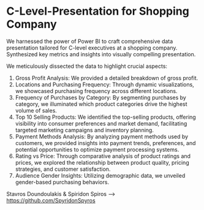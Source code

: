 # C-Level-Presentation for Shopping Company

We harnessed the power of Power BI to craft comprehensive data presentation tailored for C-level executives at a shopping company.
Synthesized key metrics and insights into visually compelling presentation.

We meticulously dissected the data to highlight crucial aspects:

1. Gross Profit Analysis: We provided a detailed breakdown of gross profit.
2. Locations and Purchasing Frequency: Through dynamic visualizations, we showcased purchasing frequency across different locations.
3. Frequency of Purchases by Category: By segmenting purchases by category, we illuminated which product categories drive the highest volume of sales.
4. Top 10 Selling Products: We identified the top-selling products, offering visibility into consumer preferences and market demand, facilitating targeted marketing campaigns and inventory planning.
5. Payment Methods Analysis: By analyzing payment methods used by customers, we provided insights into payment trends, preferences, and potential opportunities to optimize payment processing systems.
6. Rating vs Price: Through comparative analysis of product ratings and prices, we explored the relationship between product quality, pricing strategies, and customer satisfaction.
7. Audience Gender Insights: Utilizing demographic data, we unveiled gender-based purchasing behaviors.



Stavros Doundoulakis & Spiridon Spiros --> https://github.com/SpyridonSpyros
